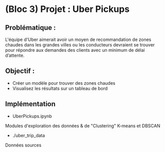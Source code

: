 # (Bloc 3) Projet : Uber Pickups

## Problématique :
L'équipe d'Uber aimerait avoir un moyen de recommandation de zones chaudes dans les grandes villes ou les conducteurs devraient se trouver pour répondre aux demandes des clients avec un minimum de délai d’attente.

## Objectif :
* Créer un modèle pour trouver des zones chaudes
* Visualisez les résultats sur un tableau de bord

## Implémentation
* UberPickups.ipynb

Modules d'exploration des données & de "Clustering" K-means et DBSCAN

* ./uber_trip_data

Données sources

